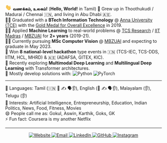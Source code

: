 <img src="https://raw.githubusercontent.com/ABSphreak/ABSphreak/master/gifs/Hi.gif" width="20px"> **வணக்கம்,  உலகம்!** (**Hello, World!** in Tamil) 
📍 Grew up in Thoothukudi / Madurai / Chennai 🇮🇳, and living in Abu Dhabi 🇦🇪.  
👨‍🎓 Graduated with a **BTech Information Technology** @ [Anna University (TCE)](https://www.tce.edu) with the [Gold Medal for Overall Excellence](https://www.tce.edu/sites/default/files/BOS-Awardees-2019.pdf) in 2019.   
👨‍💻 Applied **Machine Learning** to real-world problems @ [TCS Research](https://www.tcs.com/making-big-data-work-for-you) / [IIT Madras](https://ai4bharat.org/) / [MBZUAI](https://www.sprintai.org/) for **2+ years** (2019-21).  
👨‍🎓 Currently pursuing **MSc Computer Vision** @ [MBZUAI](https://mbzuai.ac.ae/study/academic-programs/msc/computer-vision) and expecting to graduate in May 2023.  
🥇 Won **8 national-level hackathon** type events in 🇮🇳 (TCS-IEC, TCS-DDS, IITM, HCL, MHRD) & 🇦🇪 (ADAFSA, GITEX, KIC).  
🌱 Recently exploring **Multimodal Deep Learning** and **Multilingual Deep Learning** with Transformer architectures.  
🤖 Mostly develop solutions with: 
<img alt="Python" src="https://img.shields.io/badge/Python-3670A0?style=flat-square&logo=Python&logoColor=ffdd54">
<img alt="PyTorch" src="https://img.shields.io/badge/PyTorch-%23EE4C2C.svg?style=flat-square&logo=PyTorch&logoColor=white">

---

🔡 Languages: Tamil (🇮🇳 📖 ✍️ 🗣️👂), English (📖 ✍️ 🗣️👂), Malayalam (👂), Telugu (👂)   
💬 Interests: Artificial Intelligence, Entrepreneurship, Education, Indian Politics, News, Food, Fitness, Movies  
😄 People call me as: Gokul, Aswin, Karthik, Goks, GK     
⚡ Fun fact: Coursera is my another Netflix    

---

<p align='center'>
<a href="https://www.gokulkarthik.com/">
  <img alt="Website" src="https://img.shields.io/badge/Website-D14836?style=for-the-badge&logoColor=white">
</a>
<a href="mailto:mail@gokulkarthik.com">
  <img alt="Email" src="https://img.shields.io/badge/Email-D14836?style=for-the-badge&logoColor=white">
</a>
<a href="https://www.linkedin.com/in/gokulkarthik/">
  <img alt="LinkedIn" src="https://img.shields.io/badge/LinkedIn-%230077B5.svg?style=for-the-badge&logo=linkedin&logoColor=white">
</a> 
<a href="https://github.com/gokulkarthik">
  <img alt="GitHub" src="https://img.shields.io/badge/GitHub-%23121011.svg?style=for-the-badge&logo=github&logoColor=white">
</a>
<a href="https://www.instagram.com/gokulkarthikk/">
  <img alt="Instagram" src="https://img.shields.io/badge/Instagram-%23E4405F.svg?style=for-the-badge&logo=Instagram&logoColor=white">
</a>
</p>

<!-- https://github.com/Ileriayo/markdown-badges -->
